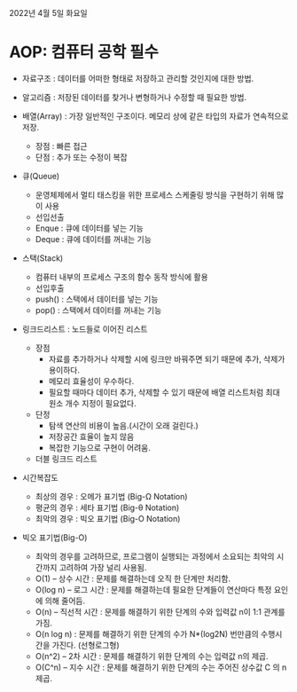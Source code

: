 2022년 4월 5일 화요일


# AOP: 컴퓨터 공학 필수

- 자료구조 : 데이터를 어떠한 형태로 저장하고 관리할 것인지에 대한 방법.

- 알고리즘 : 저장된 데이터를 찾거나 변형하거나 수정할 때 필요한 방법.

- 배열(Array) : 가장 일반적인 구조이다. 메모리 상에 같은 타입의 자료가 연속적으로 저장.
    - 장점 : 빠른 접근
    - 단점 : 추가 또는 수정이 복잡

- 큐(Queue) 
    - 운영체제에서 멀티 태스킹을 위한 프로세스 스케줄링 방식을 구현하기 위해 많이 사용
    - 선입선출
    - Enque : 큐에 데이터를 넣는 기능
    - Deque : 큐에 데이터를 꺼내는 기능

- 스택(Stack)
    - 컴퓨터 내부의 프로세스 구조의 함수 동작 방식에 활용
    - 선입후출
    - push() : 스택에서 데이터를 넣는 기능
    - pop() : 스택에서 데이터를 꺼내는 기능

- 링크드리스트 : 노드들로 이어진 리스트
    - 장점
        - 자료를 추가하거나 삭제할 시에 링크만 바꿔주면 되기 때문에 추가, 삭제가 용이하다.
        - 메모리 효율성이 우수하다.
        - 필요할 때마다 데이터 추가, 삭제할 수 있기 때문에 배열 리스트처럼 최대 원소 개수 지정이 필요없다.
    - 단정
        - 탐색 연산의 비용이 높음.(시간이 오래 걸린다.)
        - 저장공간 효율이 높지 않음
        - 복잡한 기능으로 구현이 어려움.
    - 더블 링크드 리스트

- 시간복잡도
    - 최상의 경우 : 오메가 표기법 (Big-Ω Notation)
    - 평균의 경우 : 세타 표기법 (Big-θ Notation)
    - 최악의 경우 : 빅오 표기법 (Big-O Notation)
- 빅오 표기법(Big-O)
    - 최악의 경우를 고려하므로, 프로그램이 실행되는 과정에서 소요되는 최악의 시간까지 고려하여 가장 널리 사용됨.
    - O(1) – 상수 시간 : 문제를 해결하는데 오직 한 단계만 처리함.
    - O(log n) – 로그 시간 : 문제를 해결하는데 필요한 단계들이 연산마다 특정 요인에 의해 줄어듬.
    - O(n) – 직선적 시간 : 문제를 해결하기 위한 단계의 수와 입력값 n이 1:1 관계를 가짐.
    - O(n log n) : 문제를 해결하기 위한 단계의 수가 N*(log2N) 번만큼의 수행시간을 가진다. (선형로그형)
    - O(n^2) – 2차 시간 : 문제를 해결하기 위한 단계의 수는 입력값 n의 제곱.
    - O(C^n) – 지수 시간 : 문제를 해결하기 위한 단계의 수는 주어진 상수값 C 의 n 제곱.
    